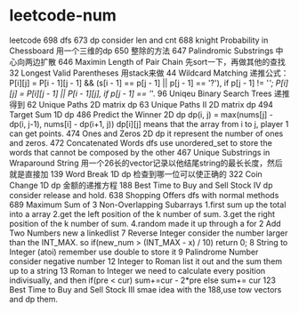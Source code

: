 # leetcode-num
leetcode
698 dfs
673 dp consider len and cnt
688 knight Probability in Chessboard 用一个三维的dp
650 整除的方法
647 Palindromic Substrings 中心向两边扩散
646 Maximin Length of Pair Chain 先sort一下，再做其他的查找
32 Longest Valid Parentheses 用stack来做
44 Wildcard Matching 递推公式：
    P[i][j] = P[i - 1][j - 1] && (s[i - 1] == p[j - 1] || p[j - 1] == '?'), if p[j - 1] != '*';
    P[i][j] = P[i][j - 1] || P[i - 1][j], if p[j - 1] == '*'.
96 Uniqeu Binary Search Trees 递推得到
62 Unique Paths 2D matrix dp
63 Unique Paths II 2D matrix dp
494 Target Sum 1D dp
486 Predict the Winner 2D dp dp(i, j) = max(nums[j] - dp(i, j-1), nums[i] - dp(i+1, j))
    dp[i][j] means that the array from i to j, player 1 can get points.
474 Ones and Zeros 2D dp it represent the number of ones and zeros.
472 Concatenated Words dfs use unordered_set to store the words that cannot be composed by the other
467 Unique Substrings in Wraparound String 用一个26长的vector记录以他结尾string的最长长度，然后就是直接加
139 Word Break 1D dp 检查到哪一位可以使正确的
322 Coin Change 1D dp 金额的递推方程
188 Best Time to Buy and Sell Stock IV dp consider release and hold.
638 Shopping Offers dfs with normal methods
689 Maximum Sum of 3 Non-Overlapping Subarrays
    1.first sum up the total into a array
    2.get the left position of the k number of sum.
    3.get the right position of the k number of sum.
    4.random made it up through a for
2 Add Two Numbers new a linkedlist
7 Reverse Integer consider the number larger than the INT_MAX. so if(new_num > (INT_MAX - x) / 10) return 0;
8 String to Integer (atoi) remember use double to store it
9 Palindrome Number consider negative number
12 Integer to Roman list it out and the sum them up to a string
13 Roman to Integer we need to calculate every position indivisually, and then if(pre < cur) sum+=cur - 2*pre else sum+= cur
123 Best Time to Buy and Sell Stock III smae idea with the 188,use tow vectors and dp them.
